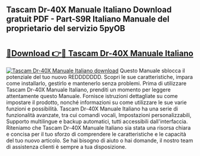 ## Tascam Dr-40X Manuale Italiano Download gratuit PDF - Part-S9R Italiano Manuale del proprietario del servizio 5pyOB

# <h2><a href="http://df9rzt.blite.top/?on=Tascam+Dr-40X+Manuale+Italiano">🔗Download 👉🔴 Tascam Dr-40X Manuale Italiano</a></h2>

[![Tascam Dr-40X Manuale Italiano download](https://i.imgur.com/lujVjoI.png)](http://df9rzt.blite.top/?on=Tascam+Dr-40X+Manuale+Italiano)
Questo Manuale sblocca il potenziale del tuo nuovo REDDDDDDD. Scopri le sue caratteristiche, impara come installarlo, gestirlo e mantenerlo senza problemi. Prima di utilizzare Tascam Dr-40X Manuale Italiano, prenditi un momento per leggere attentamente questo Manuale. Fornisce istruzioni dettagliate su come impostare il prodotto, nonché informazioni su come utilizzare le sue varie funzioni e possibilità. Tascam Dr-40X Manuale Italiano ha una serie di funzionalità avanzate, tra cui comandi vocali, Impostazioni personalizzabili, Supporto multilingue e backup automatici, tutti accessibili dall'interfaccia. Riteniamo che Tascam Dr-40X Manuale Italiano sia stata una risorsa chiara e concisa per il tuo sforzo di comprendere le caratteristiche e le capacità del tuo nuovo articolo. Se hai bisogno di aiuto o hai domande, il nostro team di assistenza clienti è sempre a tua disposizione.
